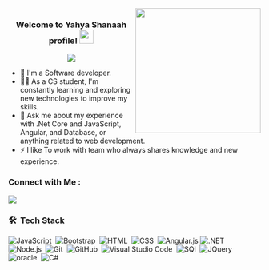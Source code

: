 
<img width="250" align="right" src="https://c.tenor.com/_DOBjnGspYAAAAAM/code-coding.gif">

<h3 align="center">
  Welcome to Yahya Shanaah profile!
  <img src="https://media.giphy.com/media/hvRJCLFzcasrR4ia7z/giphy.gif" width="28">
</h3>

<!-- Typing SVG by DenverCoder1 - https://github.com/DenverCoder1/readme-typing-svg -->
<p align="center">
  <a href="https://github.com/DenverCoder1/readme-typing-svg"><img src="https://readme-typing-svg.herokuapp.com/?lines=Full-stack%20web%20developer;Always%20learning%20new%20things&font=Fira%20Code&center=true&width=440&height=45&color=f75c7e&vCenter=true&size=22"></a>
</p> 

- 🏢 I'm a Software developer.
- 👨‍💻 As a CS student, I'm constantly learning and exploring new technologies to improve my skills.
- 💬 Ask me about my experience with .Net Core and JavaScript, Angular, and Database, or anything related to web development.
- ⚡ I like To work with team who always shares knowledge and new experience.


### Connect with Me :

<a href="https://www.linkedin.com/in/yahya-shana%E2%80%99ah-5998961b5/" target="_blank"><img src="https://img.shields.io/badge/-Yahya%20Shanaah-0077B5?style=for-the-badge&logo=Linkedin&logoColor=white"/></a>
### 🛠 &nbsp;Tech Stack
![JavaScript](https://img.shields.io/badge/-JavaScript-05122A?style=flat&logo=javascript)&nbsp;
![Bootstrap](https://img.shields.io/badge/-Bootstrap-05122A?style=flat&logo=bootstrap&logoColor=563D7C)&nbsp;
![HTML](https://img.shields.io/badge/-HTML-05122A?style=flat&logo=HTML5)&nbsp;
![CSS](https://img.shields.io/badge/-CSS-05122A?style=flat&logo=CSS3&logoColor=1572B6)&nbsp;
![Angular.js](https://img.shields.io/badge/-Angular-05122A?style=flat&logo=angular)
![.NET](https://img.shields.io/badge/-JavaScript-05122A?style=flat&logo=.NET)&nbsp;
![Node.js](https://img.shields.io/badge/-Node.js-05122A?style=flat&logo=node.js&logoColor=339933)&nbsp;
![Git](https://img.shields.io/badge/-Git-05122A?style=flat&logo=git)&nbsp;
![GitHub](https://img.shields.io/badge/-GitHub-05122A?style=flat&logo=github)&nbsp;
![Visual Studio Code](https://img.shields.io/badge/-Visual%20Studio%20Code-05122A?style=flat&logo=visual-studio-code&logoColor=007ACC)&nbsp;
![SQl](https://img.shields.io/badge/-SQL-05122A?style=flat&logo=SQL)&nbsp;
![JQuery ](https://img.shields.io/badge/-Jquery-05122A?style=flat&logo=Jquery)&nbsp;
![oracle](https://img.shields.io/badge/-oracle-05122A?style=flat&logo=Oracle)&nbsp;
![C#](https://img.shields.io/badge/-Csharp-05122A?style=flat&logo=Csharp)&nbsp;
